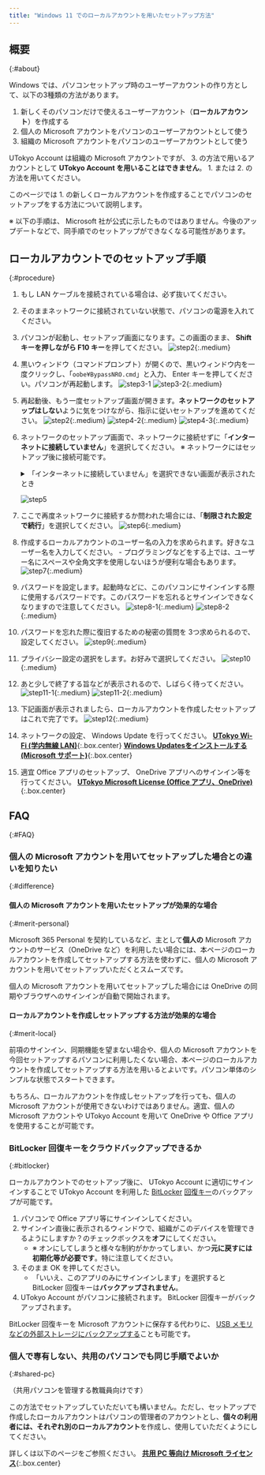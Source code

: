 ```yaml
---
title: "Windows 11 でのローカルアカウントを用いたセットアップ方法"
---
```


## 概要
{:#about}

Windows では、パソコンセットアップ時のユーザーアカウントの作り方として、以下の3種類の方法があります。

1. 新しくそのパソコンだけで使えるユーザーアカウント（**ローカルアカウント**）を作成する
1. 個人の Microsoft アカウントをパソコンのユーザーアカウントとして使う
1. 組織の Microsoft アカウントをパソコンのユーザーアカウントとして使う

UTokyo Account は組織の Microsoft アカウントですが、 3. の方法で用いるアカウントとして **UTokyo Account を用いることはできません**。 1. または 2. の方法を用いてください。

このページでは 1. の新しくローカルアカウントを作成することでパソコンのセットアップをする方法について説明します。

※ 以下の手順は、 Microsoft 社が公式に示したものではありません。今後のアップデートなどで、同手順でのセットアップができなくなる可能性があります。

## ローカルアカウントでのセットアップ手順
{:#procedure}

1. もし LAN ケーブルを接続されている場合は、必ず抜いてください。
1. そのままネットワークに接続されていない状態で、パソコンの電源を入れてください。
1. パソコンが起動し、セットアップ画面になります。この画面のまま、 **Shift キーを押しながら F10 キー**を押してください。
   ![step2](step2.webp){:.medium}
1. 黒いウィンドウ（コマンドプロンプト）が開くので、黒いウィンドウ内を一度クリックし、「`oobe¥BypassNRO.cmd`」と入力、 Enter キーを押してください。パソコンが再起動します。
   ![step3-1](step3-1.webp)
   ![step3-2](step3-2.webp){:.medium}
1. 再起動後、もう一度セットアップ画面が開きます。**ネットワークのセットアップはしない**ように気をつけながら、指示に従いセットアップを進めてください。
   ![step2](step2.webp){:.medium}
   ![step4-2](step4-2.webp){:.medium}
   ![step4-3](step4-3.webp){:.medium}
1. ネットワークのセットアップ画面で、ネットワークに接続せずに「**インターネットに接続していません**」を選択してください。
   ※ ネットワークにはセットアップ後に接続可能です。
    <details>
      <summary>「インターネットに接続していません」を選択できない画面が表示されたとき</summary>

      **Shift キーを押しながら F10 キー**を押し、手順 3. に戻ってください。
    </details>

   ![step5](step5.webp)
1. ここで再度ネットワークに接続するか問われた場合には、「**制限された設定で続行**」を選択してください。
   ![step6](step6.webp){:.medium}
1. 作成するローカルアカウントのユーザー名の入力を求められます。好きなユーザー名を入力してください。
	   -  プログラミングなどをする上では、ユーザー名にスペースや全角文字を使用しないほうが便利な場合もあります。
   ![step7](step7.webp){:.medium}
1. パスワードを設定します。起動時などに、このパソコンにサインインする際に使用するパスワードです。このパスワードを忘れるとサインインできなくなりますので注意してください。
   ![step8-1](step8-1.webp){:.medium}
   ![step8-2](step8-2.webp){:.medium}
1. パスワードを忘れた際に復旧するための秘密の質問を 3つ求められるので、設定してください。
   ![step9](step9.webp){:.medium}
1. プライバシー設定の選択をします。お好みで選択してください。
   ![step10](step10.webp){:.medium}
1. あと少しで終了する旨などが表示されるので、しばらく待ってください。
   ![step11-1](step11-1.webp){:.medium}
   ![step11-2](step11-2.webp){:.medium}
1. 下記画面が表示されましたら、ローカルアカウントを作成したセットアップはこれで完了です。
   ![step12](step12.webp){:.medium}
1. ネットワークの設定、 Windows Update を行ってください。
   **[UTokyo Wi-Fi (学内無線 LAN)](/utokyo_wifi/)**{:.box.center}
   **[Windows Updatesをインストールする (Microsoft サポート)](https://support.microsoft.com/ja-jp/windows/windows-%E3%81%AE%E6%9B%B4%E6%96%B0-3c5ae7fc-9fb6-9af1-1984-b5e0412c556a)**{:.box.center}
1. 適宜 Office アプリのセットアップ、 OneDrive アプリへのサインイン等を行ってください。
   **[UTokyo Microsoft License (Office アプリ、OneDrive)](/microsoft/)**{:.box.center}


## FAQ
{:#FAQ}

### 個人の Microsoft アカウントを用いてセットアップした場合との違いを知りたい
{:#difference}

#### 個人の Microsoft アカウントを用いたセットアップが効果的な場合
{:#merit-personal}

Microsoft 365 Personal を契約しているなど、主として**個人の** Microsoft アカウントのサービス（OneDrive など）を利用したい場合には、本ページのローカルアカウントを作成してセットアップする方法を使わずに、個人の Microsoft アカウントを用いてセットアップいただくとスムーズです。

個人の Microsoft アカウントを用いてセットアップした場合には OneDrive の同期やブラウザへのサインインが自動で開始されます。

#### ローカルアカウントを作成しセットアップする方法が効果的な場合
{:#merit-local}

前項のサインイン、同期機能を望まない場合や、個人の Microsoft アカウントを今回セットアップするパソコンに利用したくない場合、本ページのローカルアカウントを作成してセットアップする方法を用いるとよいです。パソコン単体のシンプルな状態でスタートできます。

もちろん、ローカルアカウントを作成しセットアップを行っても、個人の Microsoft アカウントが使用できないわけではありません。適宜、個人の Microsoft アカウントや UTokyo Account を用いて OneDrive や Office アプリを使用することが可能です。

### BitLocker 回復キーをクラウドバックアップできるか
{:#bitlocker}

ローカルアカウントでのセットアップ後に、 UTokyo Account に適切にサインインすることで UTokyo Account を利用した [BitLocker](https://learn.microsoft.com/ja-jp/windows/security/operating-system-security/data-protection/bitlocker/) [回復キー](https://learn.microsoft.com/ja-jp/windows/security/operating-system-security/data-protection/bitlocker/recovery-overview)のバックアップが可能です。

1. パソコンで Office アプリ等にサインインしてください。
1. サインイン直後に表示されるウィンドウで、組織がこのデバイスを管理できるようにしますか？のチェックボックスを**オフ**にしてください。
   - ※ オンにしてしまうと様々な制約がかかってしまい、かつ**元に戻すには初期化等が必要です**。特に注意してください。
1. そのまま OK を押してください。
   - 「いいえ、このアプリのみにサインインします」を選択すると BitLocker 回復キーは**バックアップされません**。
1. UTokyo Account がパソコンに接続されます。 BitLocker 回復キーがバックアップされます。

BitLocker 回復キーを Microsoft アカウントに保存する代わりに、 [USB メモリなどの外部ストレージにバックアップする](https://support.microsoft.com/ja-jp/windows/e63607b4-77fb-4ad3-8022-d6dc428fbd0d)ことも可能です。

### 個人で専有しない、共用のパソコンでも同じ手順でよいか
{:#shared-pc}

（共用パソコンを管理する教職員向けです）

この方法でセットアップしていただいても構いません。ただし、セットアップで作成したローカルアカウントはパソコンの管理者のアカウントとし、**個々の利用者には、それぞれ別のローカルアカウント**を作成し、使用していただくようにしてください。

詳しくは以下のページをご参照ください。
**[共用 PC 等向け Microsoft ライセンス](https://univtokyo.sharepoint.com/sites/utokyoaccount/SitePages/Microsoft-license-for-shared-PC.aspx)**{:.box.center}
